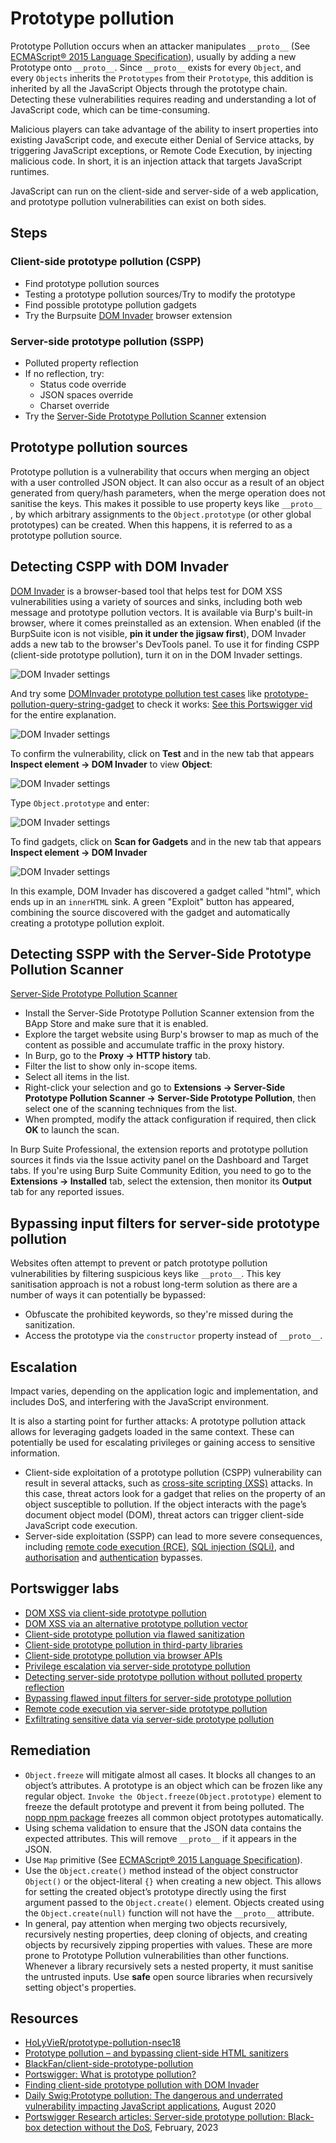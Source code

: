 # Prototype pollution

Prototype Pollution occurs when an attacker manipulates `__proto__` (See [ECMAScript® 2015 Language Specification](https://262.ecma-international.org/6.0/#sec-additional-built-in-properties)), usually by adding a new Prototype onto `__proto__`. Since `__proto__`  exists for every `Object`, and every `Objects` inherits the `Prototypes` from their `Prototype`, this addition is inherited by all the JavaScript Objects through the prototype chain. Detecting these vulnerabilities requires reading and understanding a lot of JavaScript code, which can be time-consuming.

Malicious players can take advantage of the ability to insert properties into existing JavaScript code, and execute either Denial of Service attacks, by triggering JavaScript exceptions, or Remote Code Execution, by injecting malicious code. In short, it is an injection attack that targets JavaScript runtimes. 

JavaScript can run on the client-side and server-side of a web application, and prototype pollution vulnerabilities can exist on both sides. 

## Steps

### Client-side prototype pollution (CSPP)

* Find prototype pollution sources
* Testing a prototype pollution sources/Try to modify the prototype
* Find possible prototype pollution gadgets
* Try the Burpsuite [DOM Invader](https://portswigger.net/burp/documentation/desktop/tools/dom-invader) browser extension

### Server-side prototype pollution (SSPP)

* Polluted property reflection
* If no reflection, try:
  * Status code override
  * JSON spaces override
  * Charset override
* Try the [Server-Side Prototype Pollution Scanner](https://portswigger.net/bappstore/c1d4bd60626d4178a54d36ee802cf7e8) extension

## Prototype pollution sources

Prototype pollution is a vulnerability that occurs when merging an object with a user controlled JSON object. It can also occur as a result of an object generated from query/hash parameters, when the merge operation does not sanitise the keys. This makes it possible to use property keys like `__proto__` , by which arbitrary assignments to the `Object.prototype` (or other global prototypes) can be created. When this happens, it is referred to as a prototype pollution source.

## Detecting CSPP with DOM Invader

[DOM Invader](https://portswigger.net/burp/documentation/desktop/tools/dom-invader) is a browser-based tool that helps test for DOM XSS vulnerabilities using a variety of sources and sinks, including both web message and prototype pollution vectors. It is available via Burp's built-in browser, where it comes preinstalled as an extension. When enabled (if the BurpSuite icon is not visible, **pin it under the jigsaw first**), DOM Invader adds a new tab to the browser's DevTools panel. To use it for finding CSPP (client-side prototype pollution), turn it on in the DOM Invader settings.

![DOM Invader settings](/_static/images/dom-invader.png)

And try some [DOMInvader prototype pollution test cases](https://portswigger-labs.net/dom-invader-prototype-pollution/) like [prototype-pollution-query-string-gadget](https://portswigger-labs.net/dom-invader-prototype-pollution/testcases/prototype-pollution-query-string-gadget) to check it works: [See this Portswigger vid](https://www.youtube.com/watch?v=GeqVMOUugqY) for the entire explanation.

![DOM Invader settings](/_static/images/dom-invader2.png)

To confirm the vulnerability, click on **Test** and in the new tab that appears **Inspect element -> DOM Invader** to view **Object**:

![DOM Invader settings](/_static/images/dom-invader3.png)

Type `Object.prototype` and enter:

![DOM Invader settings](/_static/images/dom-invader4.png)

To find gadgets, click on **Scan for Gadgets** and in the new tab that appears **Inspect element -> DOM Invader**

![DOM Invader settings](/_static/images/dom-invader5.png)

In this example, DOM Invader has discovered a gadget called "html", which ends up in an `innerHTML` sink. A green "Exploit" button has appeared, combining the source discovered with the gadget and automatically creating a prototype pollution exploit. 

## Detecting SSPP with the Server-Side Prototype Pollution Scanner

[Server-Side Prototype Pollution Scanner](https://portswigger.net/bappstore/c1d4bd60626d4178a54d36ee802cf7e8)

* Install the Server-Side Prototype Pollution Scanner extension from the BApp Store and make sure that it is enabled. 
* Explore the target website using Burp's browser to map as much of the content as possible and accumulate traffic in the proxy history. 
* In Burp, go to the **Proxy -> HTTP history** tab. 
* Filter the list to show only in-scope items. 
* Select all items in the list. 
* Right-click your selection and go to **Extensions -> Server-Side Prototype Pollution Scanner -> Server-Side Prototype Pollution**, then select one of the scanning techniques from the list. 
* When prompted, modify the attack configuration if required, then click **OK** to launch the scan. 

In Burp Suite Professional, the extension reports and prototype pollution sources it finds via the Issue activity panel on the Dashboard and Target tabs. If you're using Burp Suite Community Edition, you need to go to the **Extensions -> Installed** tab, select the extension, then monitor its **Output** tab for any reported issues. 

## Bypassing input filters for server-side prototype pollution

Websites often attempt to prevent or patch prototype pollution vulnerabilities by filtering suspicious keys like `__proto__`. This key sanitisation approach is not a robust long-term solution as there are a number of ways it can potentially be bypassed:

* Obfuscate the prohibited keywords, so they're missed during the sanitization. 
* Access the prototype via the `constructor` property instead of `__proto__`. 

## Escalation

Impact varies, depending on the application logic and implementation, and includes DoS, and interfering with the JavaScript environment.

It is also a starting point for further attacks: A prototype pollution attack allows for leveraging gadgets loaded in the same context. These can potentially be used for escalating privileges or gaining access to sensitive information.

* Client-side exploitation of a prototype pollution (CSPP) vulnerability can result in several attacks, such as [cross-site scripting (XSS)](xss.md) attacks. In this case, threat actors look for a gadget that relies on the property of an object susceptible to pollution. If the object interacts with the page’s document object model (DOM), threat actors can trigger client-side JavaScript code execution.
* Server-side exploitation (SSPP) can lead to more severe consequences, including [remote code execution (RCE)](rce.md), [SQL injection (SQLi)](sqli.md), and [authorisation](acl.md) and [authentication](auth.md) bypasses.

## Portswigger labs

* [DOM XSS via client-side prototype pollution](../burp/pollution/1.md)
* [DOM XSS via an alternative prototype pollution vector](../burp/pollution/2.md)
* [Client-side prototype pollution via flawed sanitization](../burp/pollution/3.md)
* [Client-side prototype pollution in third-party libraries](../burp/pollution/4.md)
* [Client-side prototype pollution via browser APIs](../burp/pollution/5.md)
* [Privilege escalation via server-side prototype pollution](../burp/pollution/6.md)
* [Detecting server-side prototype pollution without polluted property reflection](../burp/pollution/7.md)
* [Bypassing flawed input filters for server-side prototype pollution](../burp/pollution/8.md)
* [Remote code execution via server-side prototype pollution](../burp/pollution/9.md)
* [Exfiltrating sensitive data via server-side prototype pollution](../burp/pollution/10.md)

## Remediation

* `Object.freeze` will mitigate almost all cases. It blocks all changes to an object’s attributes. A prototype is an object which can be frozen like any regular object. `Invoke the Object.freeze(Object.prototype)` element to freeze the default prototype and prevent it from being polluted. The [nopp npm package](https://www.npmjs.com/package/nopp) freezes all common object prototypes automatically.
* Using schema validation to ensure that the JSON data contains the expected attributes. This will remove `__proto__` if it appears in the JSON. 
* Use `Map` primitive (See [ECMAScript® 2015 Language Specification](https://262.ecma-international.org/6.0/#sec-additional-built-in-properties)).
* Use the `Object.create()` method instead of the object constructor `Object()` or the object-literal `{}` when creating a new object. This allows for setting the created object’s prototype directly using the first argument passed to the `Object.create()` element. Objects created using the `Object.create(null)` function will not have the `__proto__` attribute. 
* In general, pay attention when merging two objects recursively, recursively nesting properties, deep cloning of objects, and creating objects by recursively zipping properties with values. These are more prone to Prototype Pollution vulnerabilities than other functions. Whenever a library recursively sets a nested property, it must sanitise the untrusted inputs. Use **safe** open source libraries when recursively setting object's properties.

## Resources

* [HoLyVieR/prototype-pollution-nsec18](https://github.com/HoLyVieR/prototype-pollution-nsec18)
* [Prototype pollution – and bypassing client-side HTML sanitizers](https://research.securitum.com/prototype-pollution-and-bypassing-client-side-html-sanitizers/)
* [BlackFan/client-side-prototype-pollution](https://github.com/BlackFan/client-side-prototype-pollution)
* [Portswigger: What is prototype pollution?](https://portswigger.net/web-security/prototype-pollution)
* [Finding client-side prototype pollution with DOM Invader](https://portswigger.net/blog/finding-client-side-prototype-pollution-with-dom-invader)
* [Daily Swig:Prototype pollution: The dangerous and underrated vulnerability impacting JavaScript applications](https://portswigger.net/daily-swig/prototype-pollution-the-dangerous-and-underrated-vulnerability-impacting-javascript-applications), August 2020
* [Portswigger Research articles: Server-side prototype pollution: Black-box detection without the DoS](https://portswigger.net/research/server-side-prototype-pollution), February, 2023

